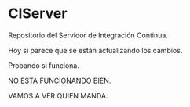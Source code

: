 CIServer
========

Repositorio del Servidor de Integración Continua.

Hoy si parece que se están actualizando los cambios.

Probando si funciona.

NO ESTA FUNCIONANDO BIEN.

VAMOS A VER QUIEN MANDA.
